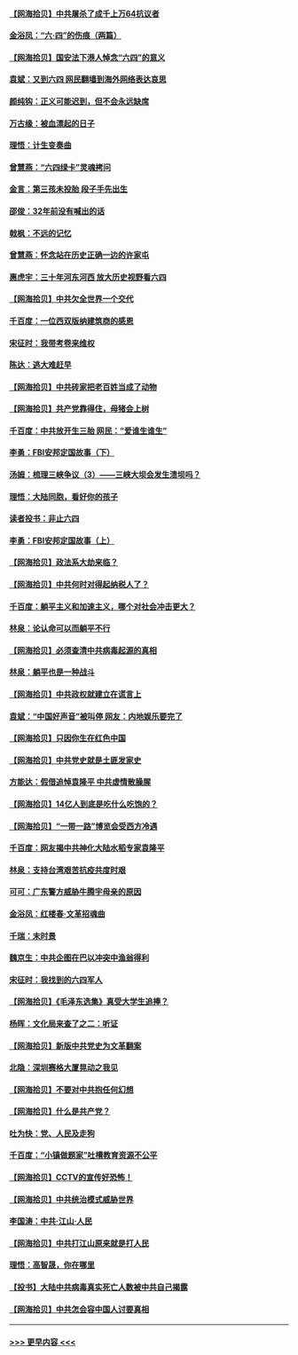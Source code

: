 #### [【网海拾贝】中共屠杀了成千上万64抗议者](../pages/nsc993/n13002713.md?t=06081451) 
#### [金浴凤：“六·四”的伤痕（两篇）](../pages/nsc993/n13001719.md?t=06081451) 
#### [【网海拾贝】国安法下港人悼念“六四”的意义](../pages/nsc993/n13001039.md?t=06081451) 
#### [袁斌：又到六四 网民翻墙到海外网络表达哀思](../pages/nsc993/n13000995.md?t=06081451) 
#### [颜纯钩：正义可能迟到，但不会永远缺席](../pages/nsc993/n13000920.md?t=06081451) 
#### [万古缘：被血漂起的日子](../pages/nsc993/n13000914.md?t=06081451) 
#### [理悟：计生变奏曲](../pages/nsc993/n13000414.md?t=06081451) 
#### [曾慧燕：“六四绿卡”灵魂拷问](../pages/nsc993/n13000277.md?t=06081451) 
#### [金言：第三孩未投胎 段子手先出生](../pages/nsc993/n13000215.md?t=06081451) 
#### [邵俊：32年前没有喊出的话](../pages/nsc993/n13000181.md?t=06081451) 
#### [戟枫：不远的记忆](../pages/nsc993/n13000121.md?t=06081451) 
#### [曾慧燕：怀念站在历史正确一边的许家屯](../pages/nsc993/n13000073.md?t=06081451) 
#### [惠虎宇：三十年河东河西 放大历史视野看六四](../pages/nsc993/n13000018.md?t=06081451) 
#### [【网海拾贝】中共欠全世界一个交代](../pages/nsc993/n12998706.md?t=06081451) 
#### [千百度：一位西双版纳建筑商的感恩](../pages/nsc993/n12998487.md?t=06081451) 
#### [宋征时：我带考卷来维权](../pages/nsc993/n12994088.md?t=06081451) 
#### [陈达：逃大难赶早](../pages/nsc993/n12993569.md?t=06081451) 
#### [【网海拾贝】中共砖家把老百姓当成了动物](../pages/nsc993/n12993483.md?t=06081451) 
#### [【网海拾贝】共产党靠得住，母猪会上树](../pages/nsc993/n12990730.md?t=06081451) 
#### [千百度：中共放开生三胎 网民：“爱谁生谁生”](../pages/nsc993/n12990644.md?t=06081451) 
#### [李勇：FBI安邦定国故事（下）](../pages/nsc993/n12987854.md?t=06081451) 
#### [汤姆：梳理三峡争议（3）——三峡大坝会发生溃坝吗？](../pages/nsc993/n12989806.md?t=06081451) 
#### [理悟：大陆同胞，看好你的孩子](../pages/nsc993/n12989778.md?t=06081451) 
#### [读者投书：非止六四](../pages/nsc993/n12989673.md?t=06081451) 
#### [李勇：FBI安邦定国故事（上）](../pages/nsc993/n12987749.md?t=06081451) 
#### [【网海拾贝】政法系大劫来临？](../pages/nsc993/n12987596.md?t=06081451) 
#### [【网海拾贝】中共何时对得起纳税人了？](../pages/nsc993/n12985578.md?t=06081451) 
#### [千百度：躺平主义和加速主义，哪个对社会冲击更大？](../pages/nsc993/n12985512.md?t=06081451) 
#### [林泉：论认命可以而躺平不行](../pages/nsc993/n12985505.md?t=06081451) 
#### [【网海拾贝】必须查清中共病毒起源的真相](../pages/nsc993/n12984276.md?t=06081451) 
#### [林泉：躺平也是一种战斗](../pages/nsc993/n12984194.md?t=06081451) 
#### [【网海拾贝】中共政权就建立在谎言上](../pages/nsc993/n12981880.md?t=06081451) 
#### [袁斌：“中国好声音”被叫停 网友：内地娱乐要完了](../pages/nsc993/n12981826.md?t=06081451) 
#### [【网海拾贝】只因你生在红色中国](../pages/nsc993/n12979096.md?t=06081451) 
#### [【网海拾贝】中共党史就是土匪发家史](../pages/nsc993/n12976478.md?t=06081451) 
#### [方能达：假借追悼袁隆平 中共虚情散臊腥](../pages/nsc993/n12976396.md?t=06081451) 
#### [【网海拾贝】14亿人到底是吃什么吃饱的？](../pages/nsc993/n12974125.md?t=06081451) 
#### [【网海拾贝】“一带一路”博览会受西方冷遇](../pages/nsc993/n12971787.md?t=06081451) 
#### [千百度：网友揭中共神化大陆水稻专家袁隆平](../pages/nsc993/n12971733.md?t=06081451) 
#### [林泉：支持台湾艰苦抗疫共度时艰](../pages/nsc993/n12971350.md?t=06081451) 
#### [可可：广东警方威胁牛腾宇母亲的原因](../pages/nsc993/n12971100.md?t=06081451) 
#### [金浴凤：红楼春·文革招魂曲](../pages/nsc993/n12970354.md?t=06081451) 
#### [千瑞：末时景](../pages/nsc993/n12970337.md?t=06081451) 
#### [魏京生：中共企图在巴以冲突中渔翁得利](../pages/nsc993/n12970286.md?t=06081451) 
#### [宋征时：我找到的六四军人](../pages/nsc993/n12970213.md?t=06081451) 
#### [【网海拾贝】《毛泽东选集》真受大学生追捧？](../pages/nsc993/n12968779.md?t=06081451) 
#### [杨晖：文化局来查了之二：听证](../pages/nsc993/n12966528.md?t=06081451) 
#### [【网海拾贝】新版中共党史为文革翻案](../pages/nsc993/n12967526.md?t=06081451) 
#### [北隐：深圳赛格大厦晃动之我见](../pages/nsc993/n12967393.md?t=06081451) 
#### [【网海拾贝】不要对中共抱任何幻想](../pages/nsc993/n12965222.md?t=06081451) 
#### [【网海拾贝】什么是共产党？](../pages/nsc993/n12962781.md?t=06081451) 
#### [吐为快：党、人民及走狗](../pages/nsc993/n12962747.md?t=06081451) 
#### [千百度：“小镇做题家”吐槽教育资源不公平](../pages/nsc993/n12962705.md?t=06081451) 
#### [【网海拾贝】CCTV的宣传好恐怖！](../pages/nsc993/n12959984.md?t=06081451) 
#### [【网海拾贝】中共统治模式威胁世界](../pages/nsc993/n12957622.md?t=06081451) 
#### [李国涛：中共‧江山‧人民](../pages/nsc993/n12957502.md?t=06081451) 
#### [【网海拾贝】中共打江山原来就是打人民](../pages/nsc993/n12954345.md?t=06081451) 
#### [理悟：高智晟，你在哪里](../pages/nsc993/n12953115.md?t=06081451) 
#### [【投书】大陆中共病毒真实死亡人数被中共自己揭露](../pages/nsc993/n12953050.md?t=06081451) 
#### [【网海拾贝】中共怎会容中国人讨要真相](../pages/nsc993/n12952161.md?t=06081451) 

----
#### [ >>> 更早内容 <<< ](../indexes/nsc993-earlier.md)
